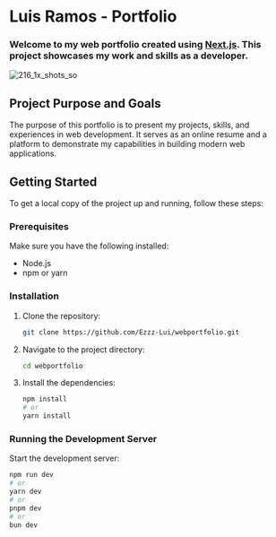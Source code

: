 # Luis Ramos - Portfolio

### Welcome to my web portfolio created using [Next.js](https://nextjs.org). This project showcases my work and skills as a developer.
![216_1x_shots_so](https://github.com/user-attachments/assets/86976c82-fe10-42c3-8db5-015c64abd570)


## Project Purpose and Goals

The purpose of this portfolio is to present my projects, skills, and experiences in web development. It serves as an online resume and a platform to demonstrate my capabilities in building modern web applications.

## Getting Started

To get a local copy of the project up and running, follow these steps:

### Prerequisites

Make sure you have the following installed:
- Node.js
- npm or yarn

### Installation

1. Clone the repository:
    ```bash
    git clone https://github.com/Ezzz-Lui/webportfolio.git
    ```

2. Navigate to the project directory:
    ```bash
    cd webportfolio
    ```

3. Install the dependencies:
    ```bash
    npm install
    # or
    yarn install
    ```

### Running the Development Server

Start the development server:

```bash
npm run dev
# or
yarn dev
# or
pnpm dev
# or
bun dev
